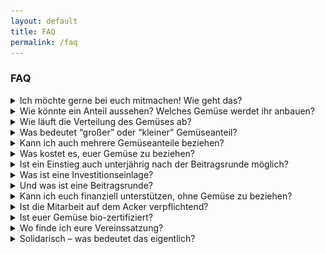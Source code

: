 ```yaml
---
layout: default
title: FAQ
permalink: /faq
---
```


### FAQ
<div class="drop-downs">
  <details>
    <summary>
      Ich möchte gerne bei euch mitmachen! Wie geht das?
    </summary>
    <p>
      Das Gartenjahr der Gemüsekoop läuft jeweils von Anfang März bis Ende Februar des Folgejahres.
      Unsere neue Saison beginnt zum 1.März 2021.
      Die Ernteanteile vergeben wir in diesem Jahr ausnahmsweise per Mail, da wir leider keine große, persönliche Beitragsrunde machen können. Mehr Infos dazu findest du <a href="/mitmachen">hier</a>.
      Wenn Du jetzt schon weißt, dass du dabei sein möchtest, trage dich auf unsere <a href="/mitmachen">Warteliste</a> ein.
      Kennenlern-Termine können derzeit nur bedingt stattfinden. Wir versuchen aber dennoch, Ackertage, eine Hofführung oder Info-Veranstaltungen anzubieten! Sprich uns gerne an oder schau in den Kalender auf der Startseite!
    </p>
  </details>
  <details>
    <summary>
      Wie könnte ein Anteil aussehen? Welches Gemüse werdet ihr anbauen?
    </summary>
    <p>
      <img alt="Beispiel für einen Anteil" src="/assets/images/beispielanteile.png"/>
      In dieser Grafik haben wir euch beispielhaft aufgeführt, welche Kulturen und -Mengen ein großer wöchentlicher Gemüseanteil zu verschiedenen Zeiten des Jahres beinhalten kann.

      Diese Zahlen stammen aus der Statistik der Freiburger GartenCoop und nicht aus unserem eigenen Anbau! Sie können euch aber eine gute Idee davon geben, was wir eigentlich meinen, wenn wir in Mitteleuropa von “regionalem, saisonalem” Gemüse sprechen! In Kürze wird diese Tabelle durch eine erste Übersicht unserer eigenen Ernten ersetzt.
      
      Hier aber schonmal als “Vorgeschmack” ein Foto von einer unserer Lieferungen im Sommer (August 2017)
      <img alt="Lager" src="/assets/images/lager.jpg">
    </p>
  </details>
  <details>
    <summary>
      Wie läuft die Verteilung des Gemüses ab?
    </summary>
    <p>
      Wir ernten einmal pro Woche (jeweils Donnerstag) und liefern unser Gemüse dann ins Kölner Stadtgebiet an sog. Stadtteildepots. Dort wiegt ihr eure Gemüseanteile selbst aus den Kisten ab. Dazu liegt eine Liste aus, in der steht, wieviel Gemüse pro Anteil enthalten ist. Unter Wer sind wir findet ihr eine Übersicht darüber, <a href="https://web.archive.org/web/20220520234043/https://www.gemuesekoop.de/ueber-uns/">in welchen Stadtvierteln wir derzeit Depots beliefern</a>.

      Eine Erfahrung aus anderen Solawis: Depots funktionieren um so besser, je besser sich die Depotgruppe untereinander kennt. D.h. kleine Depotfeiern abhalten, etwas länger da sein und mit den Anderen klönen, oder sich einfach auch neben der Abholung mal treffen, machen nicht nur Spaß, sondern sorgen auch für einen reibungslosen Ablauf.
    </p>
  </details>
  <details>
    <summary>
      Was bedeutet “großer” oder “kleiner” Gemüseanteil?
    </summary>
    <p>
      Du kannst als Mitglied der Kooperative entweder einen großen oder einen kleinen Gemüseanteil bekommen. Der große Anteil versorgt etwa 3-4 und der kleine Anteil 1-2 Köpfe einmal pro Woche mit Gemüse. Ob das Gemüse im ‘kleinen Anteil’ für dich genau ausreicht, ob du davon noch die Hälfte verschenken musst, oder ob du sogar noch weiteres Gemüse zukaufst, hängt dabei natürlich von deinem individuellen Koch- und Essverhalten ab.
    </p>
  </details>
  <details>
    <summary>
      Kann ich auch mehrere Gemüseanteile beziehen?
    </summary>
    <p>
      Ja, das geht! Die <a href="/faqs/#einlage">Investitionseinlage</a> wird allerdings pro Anteil fällig, d.h. wenn du drei Anteile beziehen möchtest, musst Du auch dreimal die Einlage zahlen. Das geht aber dann natürlich auch in Raten und/oder nach Absprache finden wir eine individuelle Lösung für Dich. Sprich uns einfach an, am besten indem Du eine Mail an support@gemuesekoop.de schreibst. Das Stimmrecht multipliziert sich hingegen nicht – jedes Mitglied hat eine Stimme, unabhängig von der Anzahl der Anteile.
    </p>
  </details>
  <details>
    <summary>
      Was kostet es, euer Gemüse zu beziehen?
    </summary>
    <p>
      Das Prinzip der SoLaWi ist es, dass du nicht für das Gemüse bezahlst, sondern für die Landwirtschaft, also für den Lohn der Angestellten sowie die Geräte und Materialen, die es braucht, um die Fläche zu bewirtschaften und alle Kosten, die in einem laufenden Betrieb sonst noch so anfallen. Zudem wünschen wir uns eine solidarische Preisgestaltung. Das bedeutet: Wir errechnen einen Richtwert, den jedes Mitglied im Schnitt pro Monat zahlen müsste, damit wir die Bewirtschaftung finanziell stemmen können. Wenn Einzelne nun mehr für ihren Anteil zahlen, weil es Ihnen möglich und wichtig genug ist, zeigen sie sich solidarisch mit Anderen, denen es sonst nicht möglich wäre. Diese solidarische Preisgestaltung findet auf der sogenannten Beitragsrunde statt.
      
      Richtwert für einen kleinen Anteil (versorgt ein bis zwei Personen) sind aktuell 60 € / Monat.

      Für einen großen Anteil (versorgt zwei bis vier Personen) veranschlagen wir aktuell 100 € / Monat.

      Zudem rechnen wir mit einer Investitionseinlage pro Anteil – diese Einlage ist für große und kleine Anteile gleich hoch.
    </p>
  </details>
  <details>
    <summary>
      Ist ein Einstieg auch unterjährig nach der Beitragsrunde möglich?
    </summary>
    <p>
      Wenn du bei uns mitmachen möchtest, kannst Du Dich jederzeit auf die Warteliste setzen lassen. Tritt dann im laufenden Jahr ein bestehendes Mitglied aus, rücken die Interessenten von der Warteliste nach und können auch unterjährig in unsere Kooperative eintreten.
      Die solidarische Preisgestaltung ist dann jedoch nicht mehr so einfach möglich, da die Finanzierung für das Jahr abgeschlossen ist. Das bedeutet, in dem Fall, dass Du nach der Beitragsrunde Mitglied wirst, bitten wir Dich darum, für die laufende Saison mindestens den Richtwert für Deinen Anteil zu bezahlen, damit wir unseren Budgetplan einhalten können. Sollte Dir dies nicht möglich sein, sprich uns bitte an und/oder maile uns!
    </p>
  </details>
  <details>
    <summary>
      Was ist eine Investitionseinlage?
    </summary>
    <p>
      Eine Investitionseinlage ist ein Beitrag, der von allen Mitgliedern vor Beginn der Gemüselieferung entrichtet wird und der uns den Betriebsaufbau ermöglicht. Durch die Investitionseinlage gehört der Betrieb uns allen zu gleichen Teilen. Falls du das Projekt zum Ende eines Lieferjahres verlassen möchtest, erhältst Du die Einlage zurück, sobald ein neues Mitglied gefunden ist, das für dich eintritt und/oder der Verein liquide genug ist.
    </p>
  </details>
  <details>
    <summary>
      Und was ist eine Beitragsrunde?
    </summary>
    <p>
      Die Beitragsrunde ist das Verfahren, in dem gemeinsam die Finanzierung der kommenden Saison vorgestellt, geplant und beschlossen wird. Sie findet normalerweise jährlich einmal vor dem Beginn der landwirtschaftlichen Saison statt. 

      Alle, die im kommenden Jahr einen Ernteanteil an der Gemüsekoop haben möchten, müssen an diesem Abend anwesend sein oder sich per Vollmacht vertreten lassen.

      Wir stellen den Finanzierungsplan für die kommende Saison und die monatlichen Richtwerte vor. Anschließend wird über ein anonymes Formular abgefragt, wer wie viel Geld pro Monat geben kann und möchte. Wir sammeln die Formulare ein und rechnen aus, ob das gebotene Geld ausreicht, um die Betriebsfinanzierung zu stemmen. Wenn das nicht der Fall ist, wird die Bieterrunde wiederholt. Das funktioniert sehr gut und in den meisten Fällen steht die Finanzierung nach 2-3 Runden.
      Im Anschluss werden die Jahresverträge mit den Mitgliedern unterzeichnet und dann kann es losgehen!

      Für die Saison 2022/-23 wird die Beitragsrunde leider ausfallen. Mehr Infos dazu gibt es hier: <a href="/mitmachen">hier</a>.
    </p>
  </details>
  <details>
    <summary>
      Kann ich euch finanziell unterstützen, ohne Gemüse zu beziehen?
    </summary>
    <p>
    Du möchtest das Projekt gerne mitunterstützen, obwohl es für dich gerade (aus welchen Gründen auch immer) nicht passend ist, einen Anteil zu beziehen? Das freut uns sehr! Es gibt mehrere Möglichkeiten, dies zu tun:

    * Du kannst Fördermitglied im Verein werden und deinen regelmäßigen Förderbeitrag selbst festlegen. (siehe: <a href="/mitmachen">Mitmachen</a>)
    * Last but not least kannst du natürlich einfach Geld an den Verein spenden, ohne dieses an Bedingungen zu knüpfen und mit einer Mitgliedschaft zu tun zu haben. Unsere Kontodaten findest du im Impressum.

    Spenden an die Gemüsekoop sind leider nicht steuerlich absetzbar.      
  </p>
  </details>
  <details>
    <summary>
      Ist die Mitarbeit auf dem Acker verpflichtend?
    </summary>
    <p markdown="1">
Nein! Die einzige Pflicht von Dir als Mitglied ist die Beteiligung am Depotdienst, d.h.

* das Gemüse einmal wöchentlich im Depot abholen und dieses in Ordnung halten, selbstständig für Ersatz sorgen, wenn Du in Urlaub oder verhindert bist,
ggf. am reihum wechselnden Depotdienst teilnehmen, um den Raum zu pflegen und sauberzuhalten.
* Auf dem Acker und vor allem an Erntetagen auch bei der Verteilung freuen wir uns sehr über Hilfe, diese ist aber nicht verpflichtend. Die Möglichkeit, selbst dabei zu sein und im Kontakt zum “eigenen Hof” zu stehen, ist für uns allerdings eine der schönsten und wichtigsten Seiten am Solawi-Prinzip! Wir freuen uns sehr, dass alle Teil des Hofes sein können und wir uns gegenseitig kennen lernen.
* Wenn besonders arbeitsintensive Aufgaben anstehen, bei denen wir viele Hände brauchen können, laden wir euch zu einem Ackertag mit anschließendem Kochen auf dem Hof ein. Ein Beispiel ist die Kürbisernte: erst wird geernet und gezählt, dann gemeinsam Suppe auf dem Feuer gekocht. Kinder sind herzlich willkommen, wir haben auch welche!
</p>
  </details>
  <details>
    <summary>
      Ist euer Gemüse bio-zertifiziert?
    </summary>
    <p>
      Vorerst nicht. Unser Gemüse wird zwar nach biologischen Standards angebaut, jedoch hat es kein offizielles Biosiegel. Die Zertifizierungsverfahren sind aufwändig, teuer, und für eine Solawi in der Regel nicht notwendig, da die Mitglieder in den Hof eingebunden sind. Unser Anbauplan und unsere Methoden sind transparent und offen, das bedeutet: ihr wisst, wo euer Gemüse herkommt und wie es angebaut wurde. Wir haben aber die Möglichkeit, gemeinsam eine Bio-Zertifizierung anzustreben, wenn uns diese wichtig ist.
      Genaueres zu unserer Arbeitsweise findet ihr hier: Unsere <a href="/files/philosphie.pdf">Anbauphilosophie (PDF-Dokument, 177 KB)</a>
    </p>
  </details>
  <details>
    <summary>
      Wo finde ich eure Vereinssatzung?
    </summary>
    <p>
      Der Gemüsekoop e.V. wurde 2015 gegründet. Hier findet Ihr unsere Vereinssatzung: <a href="/files/satzung.pdf">Satzung Gemüsekoop e.V.</a>
    </p>
  </details>
  <details>
    <summary>
      Solidarisch – was bedeutet das eigentlich?
    </summary>
    <p>
      Wer bei der Solawi mitmacht, zahlt nicht für das einzelne Gemüse, sondern für eine gesunde Landwirtschaft.

      Jedes Mitglied erklärt sich bereit, unseren Hof für eine Saison (also für ein Jahr) mit zu finanzieren und dafür einen Teil der Ernte zu erhalten (sog. „Ernteanteil“). Es wird ein Beitrag pro Saison gezahlt, der monatlich oder jährlich im Voraus beglichen werden kann.

      Wir arbeiten bei der Solawi nach dem Grundsatz: Wir ernten alles, was man essen kann, auch wenn es nicht die EU-Gemüse-Norm erfüllt. Es gibt also bei den Gemüsesorten teilweise Größenunterschiede der einzelnen Gemüse. Und auch die schrumpeligen und kleinen Kartoffeln gehören mit zum Ernteanteil – manchmal sind diese sogar die leckersten.

      Wir möchten auch finanziell weniger gut gestellten Personen den Zugang zu Bio-Lebensmitteln und einer zukunftsweisenden Landwirtschaft ermöglichen! Wir zahlen unseren Gemüsegärtner*innen ein angemessenes Gehalt, welches deutlich über Tariflohn liegt. Damit unterscheiden wir uns (leider!) von weiten Teilen der Erwerbslandwirtschaft.

      Uns ist es wichtig, dass wir füreinander und für unsere Wirtschaftsweise Verantwortung übernehmen. Die Bedürfnisse der Mitglieder, der Arbeitnehmer und der Umwelt sollen bei uns Beachtung finden.    
    </p>
  </details>
</div>